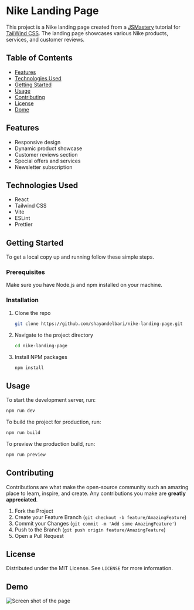 # Nike Landing Page

This project is a Nike landing page created from a [JSMastery](https://www.jsmastery.pro/) tutorial for [TailWind CSS](https://tailwindcss.com/). The landing page showcases various Nike products, services, and customer reviews.

## Table of Contents

- [Features](#features)
- [Technologies Used](#technologies-used)
- [Getting Started](#getting-started)
- [Usage](#usage)
- [Contributing](#contributing)
- [License](#license)
- [Dome](#demo)

## Features

- Responsive design
- Dynamic product showcase
- Customer reviews section
- Special offers and services
- Newsletter subscription

## Technologies Used

- React
- Tailwind CSS
- Vite
- ESLint
- Prettier

## Getting Started

To get a local copy up and running follow these simple steps.

### Prerequisites

Make sure you have Node.js and npm installed on your machine.

### Installation

1. Clone the repo

   ```sh
   git clone https://github.com/shayandelbari/nike-landing-page.git
   ```

2. Navigate to the project directory

   ```sh
   cd nike-landing-page
   ```

3. Install NPM packages

   ```sh
   npm install
   ```

## Usage

To start the development server, run:

```sh
npm run dev
```

To build the project for production, run:

```sh
npm run build
```

To preview the production build, run:

```sh
npm run preview
```

## Contributing

Contributions are what make the open-source community such an amazing place to learn, inspire, and create. Any contributions you make are **greatly appreciated**.

1. Fork the Project
2. Create your Feature Branch (`git checkout -b feature/AmazingFeature`)
3. Commit your Changes (`git commit -m 'Add some AmazingFeature'`)
4. Push to the Branch (`git push origin feature/AmazingFeature`)
5. Open a Pull Request

## License

Distributed under the MIT License. See `LICENSE` for more information.

## Demo

![Screen shot of the page](screencapture-localhost-5173-2023-10-23-13_49_43.png)
